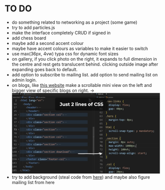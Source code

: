 # TO DO

- do something related to networking as a project (some game)
- try to add particles.js
- make the interface completely CRUD if signed in
- add chess board
- maybe add a second accent colour
- maybe have accent colours as variables to make it easier to switch
- use max(36px, 4vw) typa css for dynamic font sizes
- on gallery, if you click photo on the right, it expands to full dimension in the centre and rest gets translucent behind. clicking outside image after expanding goes back to default.
- add option to subscribe to mailing list. add option to send mailing list on admin login.
- on blogs, like [this website](https://camillemormal.com/about) make a scrollable mini view on the left and bigger view of specific blogs on right.
-> ![lol](image.png)
- try to add background (steal code from [here](https://github.com/kognise/website/blob/main/src/components/BackgroundEffect.astro)) and maybe also figure mailing list from here
